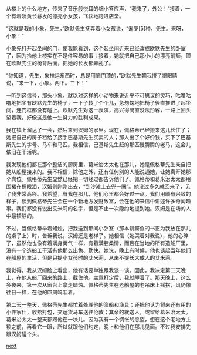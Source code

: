 
从楼上的什么地方，传来了音乐般悦耳的细小答应声，“我来了，外公！”接着，一个有着淡黄长鬈发的漂亮小女孩，飞快地跑进店堂。

“这就是我的小象，先生，”欧默先生抚弄着小女孩说，“暹罗[5]种，先生。来呀，小象！”

小象先打开起坐间的门，使我能看到，这个起坐间近来已经改成欧默先生的卧室了，因为抬他上楼实在不是件容易的事；接着，她就把自己那小小的漂亮前额，顶在欧默先生的椅背后面，把她的长发都弄乱了。

“你知道，先生，象推运东西时，总是用脑门顶的，”欧默先生朝我挤了挤眼睛说，“来一下，小象。两下。三下！”

一听到这信号，那头小象，就以对这样的小动物来说近乎不可思议的灵巧，咕噜咕噜地把坐有欧默先生的椅子，一下子转了个个儿，急匆匆地把椅子径直推进了起坐间，连门框都没有碰上。欧默先生对这一表演，高兴得简直没法形容，一路上回头望着我，好像这是他一生努力的胜利成果。

我在镇上溜达了一会，然后来到汉姆的家里。现在，佩格蒂已经搬来这儿长住了；她把自己的房子租给了接手巴基斯先生买卖的人；那人出了个好价钱，买下了巴基斯先生的字号、马车和马匹。我相信，巴基斯先生赶的那匹慢腾腾的老马，这会儿依旧在干活呢。

我发现他们都在那个整洁的厨房里，葛米治太太也在那儿，她是佩格蒂先生亲自把她从船屋接来的。我不相信，除他之外，还有任何别的人能说通她，让她离开她那个岗位。佩格蒂先生显然已经把一切经过都告诉他们了。佩格蒂和葛米治太太都用围裙在擦眼泪，汉姆则刚刚出去，“到沙滩上去兜一圈”。他没过多久就回来了，见了我非常高兴。我希望，有我在那儿，他们心里都会好过一点。我们用颇有兴致的样子，谈到佩格蒂先生会在一个新地方发财致富，会在他的来信中讲述许多奇闻趣事。我们都没有说出艾米莉的名字，但是不止一次隐约地提到她。汉姆是在场的人中最镇静的。

不过，当佩格蒂举着蜡烛，把我送到那间小卧室（那本讲鳄鱼的书正为我放在那儿的桌子上）时，告诉我说，汉姆还是老样子。她相信（她哭着对我说），他的心碎了，虽然他也像有着满身勇气一样，有着满腔柔情，而且在当地的所有造船厂里，没有一个造船工干活有他那么出色、勤快。她说，晚上有时候，他也谈起当年他们在船屋的生活，但是只提小女孩时的艾米莉，从来不提长大成人的艾米莉。

我觉得，我从汉姆脸上看出，他有话要单独跟我谈一谈。因此，我决定第二天晚上，在他从船厂回来的路上，截住他。主意打定后，我就睡着了。那天晚上，这么多夜来，第一次从窗台上拿走蜡烛。佩格蒂先生在老船屋的老吊床上摇摆，风仍像往日一样，在他的四周呜咽着。

第二天一整天，佩格蒂先生都忙着处理他的渔船和渔具；还把他认为将来还有用的小件家什，收拾打包，交运货马车送往伦敦；其余的就送人，或留给葛米治太太。葛米治太太一整天都跟他在一块儿。因为我有一个惆怅的愿望，想在这个老地方上锁之前，再看它一眼，所以就跟他们约定，晚上和他们在那儿见面。不过我安排先跟汉姆碰个头。

[next](page649)